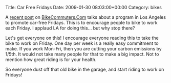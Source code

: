 Title: Car Free Fridays
Date: 2009-01-30 08:03:00+00:00
Category: bikes

A [recent post](http://www.bikecommuters.com/2009/01/30/car-free-fridays/) on
[BikeCommuters.Com](http://www.bikecommuters.com/) talks about a program in
Los Angeles to promote car-free Fridays. This is to encourage people to bike
to work each Friday. I applaud LA for doing this... but why stop there?

  
  
  
Let's get everyone on this! I encourage everyone reading this to take the bike
to work on Friday. One day per week is a really easy commitment to make. If
you work Mon-Fri, then you are cutting your carbon emissions by 1/5th. It
would not take many people for that to make a big impact. Not to mention how
great riding is for your health.

  
  
  
So everyone dust off that old bike in the garage, and start riding to work on
Fridays!

